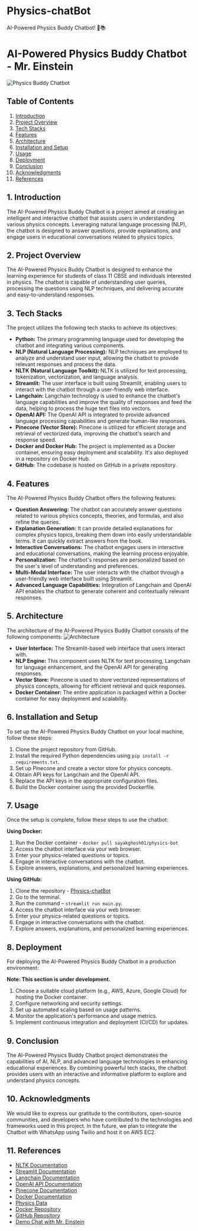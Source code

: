 # Physics-chatBot
AI-Powered Physics Buddy Chatbot! 🚀📚
# AI-Powered Physics Buddy Chatbot - Mr. Einstein

![Physics Buddy Chatbot](https://github.com/sayakdeepghosh01/Physics-chatBot/blob/main/Images/Einstein.jpeg)

## Table of Contents
1. [Introduction](#introduction)
2. [Project Overview](#project-overview)
3. [Tech Stacks](#tech-stacks)
4. [Features](#features)
5. [Architecture](#architecture)
6. [Installation and Setup](#installation-and-setup)
7. [Usage](#usage)
8. [Deployment](#deployment)
9. [Conclusion](#conclusion)
10. [Acknowledgments](#acknowledgments)
11. [References](#references)

## 1. Introduction
The AI-Powered Physics Buddy Chatbot is a project aimed at creating an intelligent and interactive chatbot that assists users in understanding various physics concepts. Leveraging natural language processing (NLP), the chatbot is designed to answer questions, provide explanations, and engage users in educational conversations related to physics topics.

## 2. Project Overview
The AI-Powered Physics Buddy Chatbot is designed to enhance the learning experience for students of class 11 CBSE and individuals interested in physics. The chatbot is capable of understanding user queries, processing the questions using NLP techniques, and delivering accurate and easy-to-understand responses.

## 3. Tech Stacks
The project utilizes the following tech stacks to achieve its objectives:

- **Python:** The primary programming language used for developing the chatbot and integrating various components.
- **NLP (Natural Language Processing):** NLP techniques are employed to analyze and understand user input, allowing the chatbot to provide relevant responses and process the data.
- **NLTK (Natural Language Toolkit):** NLTK is utilized for text processing, tokenization, vectorization, and language analysis.
- **Streamlit:** The user interface is built using Streamlit, enabling users to interact with the chatbot through a user-friendly web interface.
- **Langchain:** Langchain technology is used to enhance the chatbot's language capabilities and improve the quality of responses and feed the data, helping to process the huge text files into vectors.
- **OpenAI API:** The OpenAI API is integrated to provide advanced language processing capabilities and generate human-like responses.
- **Pinecone (Vector Store):** Pinecone is utilized for efficient storage and retrieval of vectorized data, improving the chatbot's search and response speed.
- **Docker and Docker Hub:** The project is implemented as a Docker container, ensuring easy deployment and scalability. It's also deployed in a repository on Docker Hub.
- **GitHub:** The codebase is hosted on GitHub in a private repository.

## 4. Features
The AI-Powered Physics Buddy Chatbot offers the following features:

- **Question Answering:** The chatbot can accurately answer questions related to various physics concepts, theories, and formulas, and also refine the queries.
- **Explanation Generation:** It can provide detailed explanations for complex physics topics, breaking them down into easily understandable terms. It can quickly extract answers from the book.
- **Interactive Conversations:** The chatbot engages users in interactive and educational conversations, making the learning process enjoyable.
- **Personalization:** The chatbot's responses are personalized based on the user's level of understanding and preferences.
- **Multi-Modal Interface:** The user interacts with the chatbot through a user-friendly web interface built using Streamlit.
- **Advanced Language Capabilities:** Integration of Langchain and OpenAI API enables the chatbot to generate coherent and contextually relevant responses.

## 5. Architecture
The architecture of the AI-Powered Physics Buddy Chatbot consists of the following components:
![Architecture](https://github.com/sayakdeepghosh01/Physics-chatBot/blob/main/Images/diagram.png)
- **User Interface:** The Streamlit-based web interface that users interact with.
- **NLP Engine:** This component uses NLTK for text processing, Langchain for language enhancement, and the OpenAI API for generating responses.
- **Vector Store:** Pinecone is used to store vectorized representations of physics concepts, allowing for efficient retrieval and quick responses.
- **Docker Container:** The entire application is packaged within a Docker container for easy deployment and scalability.

## 6. Installation and Setup
To set up the AI-Powered Physics Buddy Chatbot on your local machine, follow these steps:

1. Clone the project repository from GitHub.
2. Install the required Python dependencies using `pip install -r requirements.txt`.
3. Set up Pinecone and create a vector store for physics concepts.
4. Obtain API keys for Langchain and the OpenAI API.
5. Replace the API keys in the appropriate configuration files.
6. Build the Docker container using the provided Dockerfile.

## 7. Usage
Once the setup is complete, follow these steps to use the chatbot:

**Using Docker:**
1. Run the Docker container - `docker pull sayakghosh01/physics-bot`
2. Access the chatbot interface via your web browser.
3. Enter your physics-related questions or topics.
4. Engage in interactive conversations with the chatbot.
5. Explore answers, explanations, and personalized learning experiences.

**Using GitHub:**
1. Clone the repository - [Physics-chatBot](https://github.com/sayakdeepghosh01/Physics-chatBot.git)
2. Go to the terminal.
3. Run the command – `streamlit run main.py`.
4. Access the chatbot interface via your web browser.
5. Enter your physics-related questions or topics.
6. Engage in interactive conversations with the chatbot.
7. Explore answers, explanations, and personalized learning experiences.

## 8. Deployment
For deploying the AI-Powered Physics Buddy Chatbot in a production environment:

**Note: This section is under development.**

1. Choose a suitable cloud platform (e.g., AWS, Azure, Google Cloud) for hosting the Docker container.
2. Configure networking and security settings.
3. Set up automated scaling based on usage patterns.
4. Monitor the application's performance and usage metrics.
5. Implement continuous integration and deployment (CI/CD) for updates.

## 9. Conclusion
The AI-Powered Physics Buddy Chatbot project demonstrates the capabilities of AI, NLP, and advanced language technologies in enhancing educational experiences. By combining powerful tech stacks, the chatbot provides users with an interactive and informative platform to explore and understand physics concepts.

## 10. Acknowledgments
We would like to express our gratitude to the contributors, open-source communities, and developers who have contributed to the technologies and frameworks used in this project. In the future, we plan to integrate the Chatbot with WhatsApp using Twilio and host it on AWS EC2.

## 11. References
- [NLTK Documentation](https://www.nltk.org/)
- [Streamlit Documentation](https://docs.streamlit.io/)
- [Langchain Documentation](https://langchain.ai/docs/)
- [OpenAI API Documentation](https://beta.openai.com/docs/)
- [Pinecone Documentation](https://www.pinecone.io/docs/)
- [Docker Documentation](https://docs.docker.com/)
- [Physics Data](https://ncert.nic.in/textbook.php?keph2=0-7)
- [Docker Repository](https://hub.docker.com/r/sayakghosh01/physics-bot)
- [GitHub Repository](https://github.com/sayakdeepghosh01/Physics-chatBot.git)
- [Demo Chat with Mr. Einstein](insert_chat_demo_link_here)
